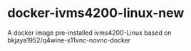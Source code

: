 # docker-ivms4200-linux-new
A docker image pre-installed ivms4200-Linux based on bkjaya1952/q4wine-x11vnc-novnc-docker
